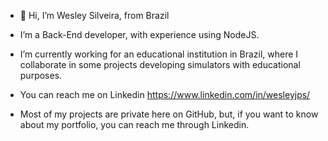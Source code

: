 - 👋 Hi, I’m Wesley Silveira, from Brazil

- I’m a Back-End developer, with experience using NodeJS.
- I’m currently working for an educational institution in Brazil, where I collaborate in some projects developing simulators with educational purposes.
- You can reach me on Linkedin https://www.linkedin.com/in/wesleyjps/

- Most of my projects are private here on GitHub, but, if you want to know about my portfolio, you can reach me through Linkedin.


